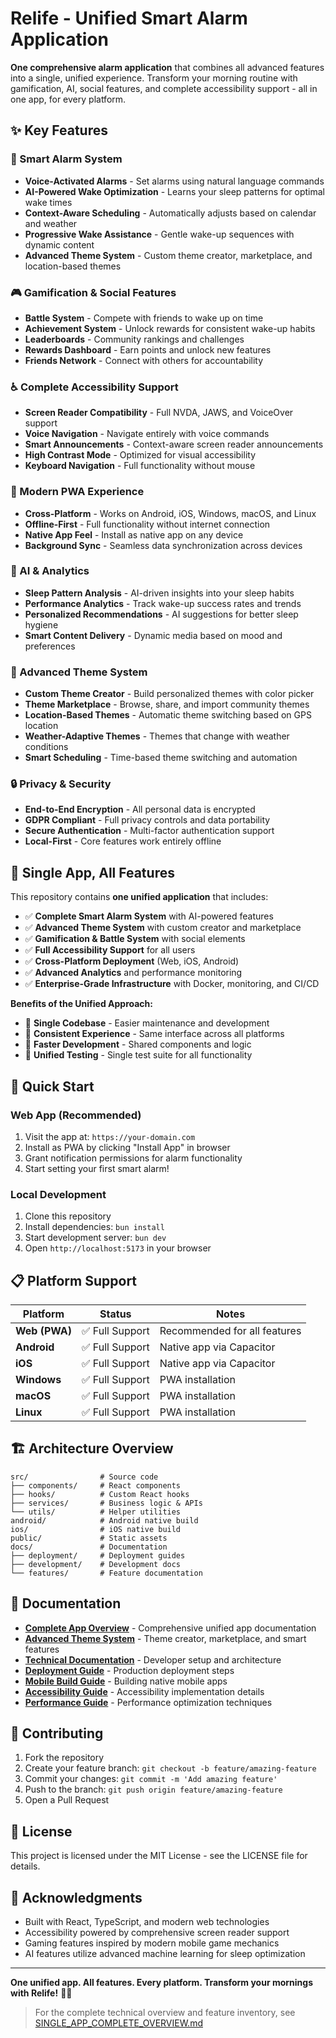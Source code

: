 # Relife - Unified Smart Alarm Application

**One comprehensive alarm application** that combines all advanced features into a single, unified experience. Transform your morning routine with gamification, AI, social features, and complete accessibility support - all in one app, for every platform.

## ✨ Key Features

### 🎯 Smart Alarm System
- **Voice-Activated Alarms** - Set alarms using natural language commands
- **AI-Powered Wake Optimization** - Learns your sleep patterns for optimal wake times
- **Context-Aware Scheduling** - Automatically adjusts based on calendar and weather
- **Progressive Wake Assistance** - Gentle wake-up sequences with dynamic content
- **Advanced Theme System** - Custom theme creator, marketplace, and location-based themes

### 🎮 Gamification & Social Features
- **Battle System** - Compete with friends to wake up on time
- **Achievement System** - Unlock rewards for consistent wake-up habits
- **Leaderboards** - Community rankings and challenges
- **Rewards Dashboard** - Earn points and unlock new features
- **Friends Network** - Connect with others for accountability

### ♿ Complete Accessibility Support
- **Screen Reader Compatibility** - Full NVDA, JAWS, and VoiceOver support
- **Voice Navigation** - Navigate entirely with voice commands  
- **Smart Announcements** - Context-aware screen reader announcements
- **High Contrast Mode** - Optimized for visual accessibility
- **Keyboard Navigation** - Full functionality without mouse

### 📱 Modern PWA Experience
- **Cross-Platform** - Works on Android, iOS, Windows, macOS, and Linux
- **Offline-First** - Full functionality without internet connection
- **Native App Feel** - Install as native app on any device
- **Background Sync** - Seamless data synchronization across devices

### 🤖 AI & Analytics
- **Sleep Pattern Analysis** - AI-driven insights into your sleep habits
- **Performance Analytics** - Track wake-up success rates and trends
- **Personalized Recommendations** - AI suggestions for better sleep hygiene
- **Smart Content Delivery** - Dynamic media based on mood and preferences

### 🎨 Advanced Theme System
- **Custom Theme Creator** - Build personalized themes with color picker
- **Theme Marketplace** - Browse, share, and import community themes
- **Location-Based Themes** - Automatic theme switching based on GPS location
- **Weather-Adaptive Themes** - Themes that change with weather conditions
- **Smart Scheduling** - Time-based theme switching and automation

### 🔒 Privacy & Security
- **End-to-End Encryption** - All personal data is encrypted
- **GDPR Compliant** - Full privacy controls and data portability
- **Secure Authentication** - Multi-factor authentication support
- **Local-First** - Core features work entirely offline

## 🎯 Single App, All Features

This repository contains **one unified application** that includes:
- ✅ **Complete Smart Alarm System** with AI-powered features
- ✅ **Advanced Theme System** with custom creator and marketplace
- ✅ **Gamification & Battle System** with social elements
- ✅ **Full Accessibility Support** for all users
- ✅ **Cross-Platform Deployment** (Web, iOS, Android)
- ✅ **Advanced Analytics** and performance monitoring
- ✅ **Enterprise-Grade Infrastructure** with Docker, monitoring, and CI/CD

**Benefits of the Unified Approach:**
- 🔄 **Single Codebase** - Easier maintenance and development
- 🎨 **Consistent Experience** - Same interface across all platforms
- 🚀 **Faster Development** - Shared components and logic
- 🔧 **Unified Testing** - Single test suite for all functionality

## 🚀 Quick Start

### Web App (Recommended)
1. Visit the app at: `https://your-domain.com`
2. Install as PWA by clicking "Install App" in browser
3. Grant notification permissions for alarm functionality
4. Start setting your first smart alarm!

### Local Development
1. Clone this repository
2. Install dependencies: `bun install`
3. Start development server: `bun dev`
4. Open `http://localhost:5173` in your browser

## 📋 Platform Support

| Platform | Status | Notes |
|----------|--------|-------|
| **Web (PWA)** | ✅ Full Support | Recommended for all features |
| **Android** | ✅ Full Support | Native app via Capacitor |
| **iOS** | ✅ Full Support | Native app via Capacitor |
| **Windows** | ✅ Full Support | PWA installation |
| **macOS** | ✅ Full Support | PWA installation |
| **Linux** | ✅ Full Support | PWA installation |

## 🏗️ Architecture Overview

```
src/                # Source code
├── components/     # React components
├── hooks/          # Custom React hooks  
├── services/       # Business logic & APIs
└── utils/          # Helper utilities
android/            # Android native build
ios/                # iOS native build
public/             # Static assets
docs/               # Documentation
├── deployment/     # Deployment guides
├── development/    # Development docs
└── features/       # Feature documentation
```

## 📖 Documentation

- **[Complete App Overview](docs/SINGLE_APP_COMPLETE_OVERVIEW.md)** - Comprehensive unified app documentation
- **[Advanced Theme System](docs/COMPLETE_THEME_SYSTEM_DOCUMENTATION.md)** - Theme creator, marketplace, and smart features
- **[Technical Documentation](docs/README.md)** - Developer setup and architecture
- **[Deployment Guide](docs/FINAL_DEPLOYMENT_GUIDE.md)** - Production deployment steps
- **[Mobile Build Guide](docs/MOBILE_BUILD_GUIDE.md)** - Building native mobile apps
- **[Accessibility Guide](docs/SECURITY_ACCESSIBILITY_STATUS.md)** - Accessibility implementation details
- **[Performance Guide](docs/PERFORMANCE_OPTIMIZATION_GUIDE.md)** - Performance optimization techniques

## 🤝 Contributing

1. Fork the repository
2. Create your feature branch: `git checkout -b feature/amazing-feature`
3. Commit your changes: `git commit -m 'Add amazing feature'`
4. Push to the branch: `git push origin feature/amazing-feature`
5. Open a Pull Request

## 📄 License

This project is licensed under the MIT License - see the LICENSE file for details.

## 🙏 Acknowledgments

- Built with React, TypeScript, and modern web technologies
- Accessibility powered by comprehensive screen reader support
- Gaming features inspired by modern mobile game mechanics
- AI features utilize advanced machine learning for sleep optimization

---

**One unified app. All features. Every platform. Transform your mornings with Relife!** 🌅✨

> For the complete technical overview and feature inventory, see [SINGLE_APP_COMPLETE_OVERVIEW.md](SINGLE_APP_COMPLETE_OVERVIEW.md)